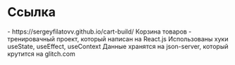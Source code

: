 <h1>Ссылка</h1> - https://sergeyfilatovv.github.io/cart-build/
Корзина товаров - тренировачный проект, который написан на React.js
Использованы хуки useState, useEffect, useContext
Данные хранятся на json-server, который крутится на glitch.com


